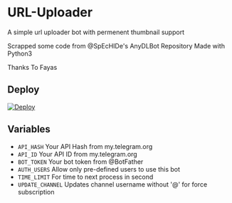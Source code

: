 # URL-Uploader

A simple url uploader bot with permenent thumbnail support

Scrapped some code from @SpEcHIDe's AnyDLBot Repository
Made with Python3

Thanks To Fayas

## Deploy 

[![Deploy](https://www.herokucdn.com/deploy/button.svg)](https://heroku.com/deploy?template=https://github.com/Yukawa-Beats/MT-URL-Uploader)

## Variables

* `API_HASH` Your API Hash from my.telegram.org 
* `API_ID` Your API ID from my.telegram.org 
* `BOT_TOKEN` Your bot token from @BotFather
* `AUTH_USERS` Allow only pre-defined users to use this bot
* `TIME_LIMIT` For time to next process in second 
* `UPDATE_CHANNEL` Updates channel username without '@' for force subscription
